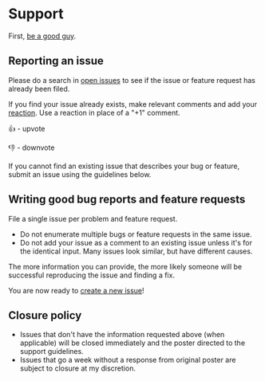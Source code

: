 # Support
First, [be a good guy](https://github.com/kossnocorp/etiquette/blob/master/README.md).

## Reporting an issue
Please do a search in [open issues](https://github.com/rancoud/crypt/issues?utf8=%E2%9C%93&q=) to see if the issue or feature request has already been filed.

If you find your issue already exists, make relevant comments and add your [reaction](https://github.com/blog/2119-add-reactions-to-pull-requests-issues-and-comments). Use a reaction in place of a "+1" comment.

:+1: - upvote

:-1: - downvote

If you cannot find an existing issue that describes your bug or feature, submit an issue using the guidelines below.

## Writing good bug reports and feature requests
File a single issue per problem and feature request.

* Do not enumerate multiple bugs or feature requests in the same issue.
* Do not add your issue as a comment to an existing issue unless it's for the identical input. Many issues look similar, but have different causes.

The more information you can provide, the more likely someone will be successful reproducing the issue and finding a fix.

You are now ready to [create a new issue](https://github.com/rancoud/crypt/issues/new/choose)!

## Closure policy
* Issues that don't have the information requested above (when applicable) will be closed immediately and the poster directed to the support guidelines.
* Issues that go a week without a response from original poster are subject to closure at my discretion.